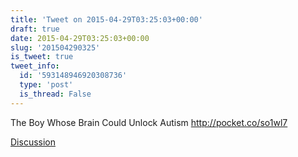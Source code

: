```yaml
---
title: 'Tweet on 2015-04-29T03:25:03+00:00'
draft: true
date: 2015-04-29T03:25:03+00:00
slug: '201504290325'
is_tweet: true
tweet_info:
  id: '593148946920308736'
  type: 'post'
  is_thread: False
---
```




The Boy Whose Brain Could Unlock Autism <http://pocket.co/so1wl7>

[Discussion](https://x.com/sytelus/status/593148946920308736)
